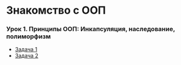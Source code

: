 # Знакомство с ООП

### Урок 1. Принципы ООП: Инкапсуляция, наследование, полиморфизм

* [Задача 1](https://github.com/PDV-geekbrains/Getting-to-know-OOP/blob/master/task_01_01.java)
* [Задача 2](https://github.com/PDV-geekbrains/Getting-to-know-OOP/blob/master/task_01_02.java)